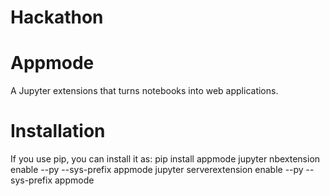 # Hackathon
# Appmode

A Jupyter extensions that turns notebooks into web applications.
# Installation
If you use pip, you can install it as:
pip install appmode 
jupyter nbextension     enable --py --sys-prefix appmode
jupyter serverextension enable --py --sys-prefix appmode
  
